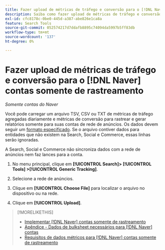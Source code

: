 ```yaml
---
title: Fazer upload de métricas de tráfego e conversão para o [!DNL Naver] contas somente de rastreamento
description: Saiba como fazer upload de métricas de tráfego e conversão para rastreamento e relatórios somente para [!DNL Naver] contas.
exl-id: cfc8178c-0be0-445d-a387-abe826e1ca8a
feature: Search Tools
source-git-commit: 052574217d7ddafb8895c74094da5997b5ff83db
workflow-type: tm+mt
source-wordcount: '137'
ht-degree: 0%

---
```


# Fazer upload de métricas de tráfego e conversão para o [!DNL Naver] contas somente de rastreamento

*Somente contas do Naver*

Você pode carregar um arquivo TSV, CSV ou TXT de métricas de tráfego agregadas diariamente e métricas de conversão para rastrear e gerar relatórios somente para suas contas de rede de anúncios. Os dados devem seguir um [formato especificado](naver-tracking-campaigns-data-requirements.md). Se o arquivo contiver dados para entidades que não existem na Search, Social e Commerce, essas linhas serão ignoradas.

A Search, Social e Commerce não sincroniza dados com a rede de anúncios nem faz lances para a conta.

1. No menu principal, clique em **[!UICONTROL Search]> [!UICONTROL Tools] >[!UICONTROL Generic Tracking]**.

1. Selecione a rede de anúncios.

1. Clique em **[!UICONTROL Choose File]** para localizar o arquivo no dispositivo ou na rede.

1. Clique em **[!UICONTROL Upload]**.

>[!MORELIKETHIS]
>
>* [Implementar [!DNL Naver] contas somente de rastreamento](/help/search-social-commerce/campaign-management/naver-tracking-only-account-implement.md)
>* [Apêndice - Dados de bulksheet necessários para [!DNL Naver] contas](/help/search-social-commerce/campaign-management/bulksheets/bulksheet-data-formats/bulksheet-data-naver.md)
>* [Requisitos de dados métricos para [!DNL Naver] contas somente de rastreamento](/help/search-social-commerce/tools/metrics-upload-tracking-campaigns/naver-tracking-campaigns-data-requirements.md)
